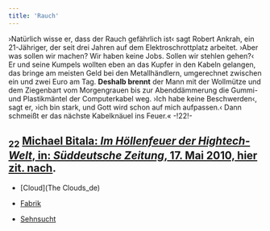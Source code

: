 ```yaml
---
title: 'Rauch'
---
```


›Natürlich wisse er, dass der Rauch gefährlich ist‹ sagt Robert Ankrah, ein 21-Jähriger, der seit drei Jahren auf dem Elektroschrottplatz arbeitet. ›Aber was sollen wir machen? Wir haben keine Jobs. Sollen wir stehlen gehen?‹ Er und seine Kumpels wollten eben an das Kupfer in den Kabeln gelangen, das bringe am meisten Geld bei den Metallhändlern, umgerechnet zwischen ein und zwei Euro am Tag. **Deshalb brennt** der Mann mit der Wollmütze und dem Ziegenbart vom Morgengrauen bis zur Abenddämmerung die Gummi- und Plastikmäntel der Computerkabel weg. ›Ich habe keine Beschwerden‹, sagt er, ›ich bin stark, und Gott wird schon auf mich aufpassen.‹ Dann schmeißt er das nächste Kabelknäuel ins Feuer.« -!22!-
## <sub class="subscript">**22**</sub> [Michael Bitala: _Im Höllenfeuer der Hightech-Welt_, in: _Süddeutsche Zeitung_, 17. Mai 2010, hier zit. <u>nach</u>](https://www.sueddeutsche.de/wissen/ghana-im-hoellenfeuer-der-hightech-welt-1.689901?print=true).

* [Cloud](The Clouds_de)

* [Fabrik](The%20Factory_de)

* [Sehnsucht](Longing_de)
